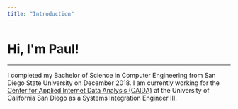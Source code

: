 ```yaml
---
title: "Introduction"
---
```


# Hi, I'm Paul!
---

I completed my Bachelor of Science in Computer Engineering from San Diego State University on December 2018. I am currently working for the [Center for Applied Internet Data Analysis (CAIDA)](https://www.caida.org/home/) at the University of California San Diego as a Systems Integration Engineer III.

